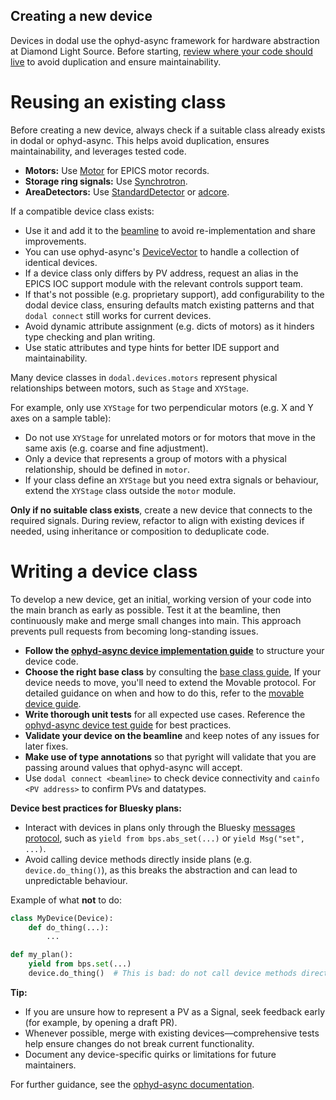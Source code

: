 Creating a new device
---------------------

Devices in dodal use the ophyd-async framework for hardware abstraction at Diamond Light Source. Before starting, [review where your code should live](../reference/device-standards.rst#where_to_put_devices) to avoid duplication and ensure maintainability.

Reusing an existing class
=========================

Before creating a new device, always check if a suitable class already exists in dodal or ophyd-async. This helps avoid duplication, ensures maintainability, and leverages tested code.

- **Motors:** Use [Motor](https://github.com/bluesky/ophyd-async/blob/main/src/ophyd_async/epics/motor.py) for EPICS motor records.
- **Storage ring signals:** Use [Synchrotron](https://github.com/DiamondLightSource/dodal/blob/main/src/dodal/devices/synchrotron.py).
- **AreaDetectors:** Use [StandardDetector](https://github.com/bluesky/ophyd-async/tree/main/src/ophyd_async/epics/adcore) or [adcore](https://github.com/bluesky/ophyd-async/tree/main/src/ophyd_async/epics/adcore).

If a compatible device class exists:
- Use it and add it to the [beamline](./create-beamline.rst) to avoid re-implementation and share improvements.
- You can use ophyd-async's [DeviceVector](https://blueskyproject.io/ophyd-async/main/explanations/decisions/0006-procedural-device-definitions.html) to handle a collection of identical devices.   
- If a device class only differs by PV address, request an alias in the EPICS IOC support module with the relevant controls support team.  
- If that's not possible (e.g. proprietary support), add configurability to the dodal device class, ensuring defaults match existing patterns and that `dodal connect` still works for current devices.
- Avoid dynamic attribute assignment (e.g. dicts of motors) as it hinders type checking and plan writing.  
- Use static attributes and type hints for better IDE support and maintainability.

Many device classes in `dodal.devices.motors` represent physical relationships between motors, such as `Stage` and `XYStage`.  

For example, only use `XYStage` for two perpendicular motors (e.g. X and Y axes on a sample table):
- Do not use `XYStage` for unrelated motors or for motors that move in the same axis (e.g. coarse and fine adjustment).
- Only a device that represents a group of motors with a physical relationship, should be defined in `motor`.
- If your class define an `XYStage` but you need extra signals or behaviour, extend the `XYStage` class outside the `motor` module.

**Only if no suitable class exists**, create a new device that connects to the required signals. During review, refactor to align with existing devices if needed, using inheritance or composition to deduplicate code.  

Writing a device class
======================

To develop a new device, get an initial, working version of your code into the main branch as early as possible. Test it at the beamline, then continuously make and merge small changes into main. This approach prevents pull requests from becoming long-standing issues.

- **Follow the [ophyd-async device implementation guide](https://blueskyproject.io/ophyd-async/main/tutorials/implementing-devices.html)** to structure your device code.
- **Choose the right base class** by consulting the [base class guide](https://blueskyproject.io/ophyd-async/main/how-to/choose-right-baseclass.html), If your device needs to move, you'll need to extend the Movable protocol. For detailed guidance on when and how to do this, refer to the [movable device guide](https://blueskyproject.io/ophyd-async/main/explanations/when-to-extend-movable.html). 
- **Write thorough unit tests** for all expected use cases. Reference the [ophyd-async device test guide](https://blueskyproject.io/ophyd-async/main/tutorials/implementing-devices.html) for best practices.
- **Validate your device on the beamline** and keep notes of any issues for later fixes.
- **Make use of type annotations** so that pyright will validate that you are passing around values that ophyd-async will accept.
- Use `dodal connect <beamline>` to check device connectivity and `cainfo <PV address>` to confirm PVs and datatypes.

**Device best practices for Bluesky plans:**

- Interact with devices in plans only through the Bluesky [messages protocol](https://blueskyproject.io/bluesky/main/msg.html), such as `yield from bps.abs_set(...)` or `yield Msg("set", ...)`.
- Avoid calling device methods directly inside plans (e.g. `device.do_thing()`), as this breaks the abstraction and can lead to unpredictable behaviour.

Example of what **not** to do:
```python
class MyDevice(Device):
    def do_thing(...):
        ...

def my_plan():
    yield from bps.set(...)
    device.do_thing()  # This is bad: do not call device methods directly in plans
```

**Tip:**

- If you are unsure how to represent a PV as a Signal, seek feedback early (for example, by opening a draft PR).
- Whenever possible, merge with existing devices—comprehensive tests help ensure changes do not break current functionality.
- Document any device-specific quirks or limitations for future maintainers.

For further guidance, see the [ophyd-async documentation](https://blueskyproject.io/ophyd-async/main/how-to/choose-interfaces-for-devices.html).
